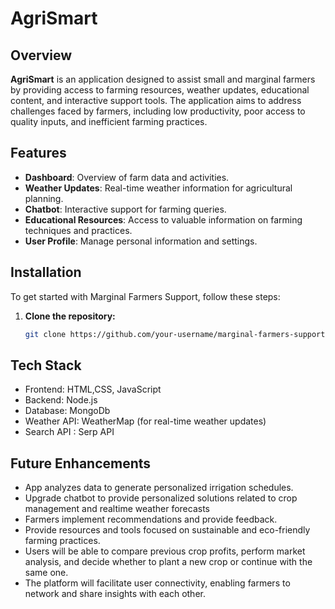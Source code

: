 # AgriSmart

## Overview

**AgriSmart** is an application designed to assist small and marginal farmers by providing access to farming resources, weather updates, educational content, and interactive support tools. The application aims to address challenges faced by farmers, including low productivity, poor access to quality inputs, and inefficient farming practices.

## Features

- **Dashboard**: Overview of farm data and activities.
- **Weather Updates**: Real-time weather information for agricultural planning.
- **Chatbot**: Interactive support for farming queries.
- **Educational Resources**: Access to valuable information on farming techniques and practices.
- **User Profile**: Manage personal information and settings.

## Installation

To get started with Marginal Farmers Support, follow these steps:

1. **Clone the repository:**

   ```bash
   git clone https://github.com/your-username/marginal-farmers-support.git

## Tech Stack
- Frontend: HTML,CSS, JavaScript
- Backend: Node.js
- Database: MongoDb
- Weather API: WeatherMap (for real-time weather updates)
- Search API : Serp API
  
## Future Enhancements
- App analyzes data to generate personalized irrigation schedules.
- Upgrade chatbot to provide personalized solutions related to crop management and realtime weather forecasts
- Farmers implement recommendations and provide feedback.
- Provide resources and tools focused on sustainable and eco-friendly farming practices.
- Users will be able to compare previous crop profits, perform market analysis, and decide whether to plant a new crop or continue with the same one.
- The platform will facilitate user connectivity, enabling farmers to network and share insights with each other.



   

